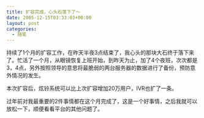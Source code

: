 ```yaml
---
title: 扩容完成，心头石落下了～
date: 2005-12-15T03:33:03+00:00
layout: post
categories:
  - 随笔
---
```


持续了1个月的扩容工作，在昨天半夜3点结束了，我心头的那块大石终于落下来了。忙活了一个月，从眼镜恢复上班开始，到昨天为止，加了4个夜班，次次都是3，4点，另外按照领导的意思将最脆弱的两台服务器的数据进行了备份，预防意外情况的发生。

本次扩容后，炫铃系统可以比上次扩容增加20万用户，IVR也扩了一条。

过年前对我最重要的2件事情都在这个月完成了，这是一个好事情，之后我就可以放松一下，顺便看看平台的其他问题了。